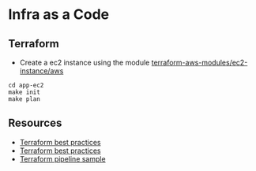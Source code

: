 # Infra as a Code

## Terraform

- Create a ec2 instance using the module [terraform-aws-modules/ec2-instance/aws](https://github.com/terraform-aws-modules/terraform-aws-ec2-instance)

```
cd app-ec2
make init
make plan
```

## Resources

- [Terraform best practices](https://www.terraform-best-practices.com/naming)
- [Terraform best practices](https://github.com/ozbillwang/terraform-best-practices)
- [Terraform pipeline sample](https://medium.com/@devopslearning/100-days-of-devops-day-34-terraform-pipeline-using-jenkins-a3d81975730f)
